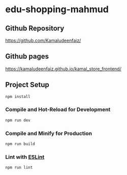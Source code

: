 # edu-shopping-mahmud



## Github Repository

https://github.com/Kamaludeenfaiz/

## Github pages

https://kamaludeenfaiz.github.io/kamal_store_frontend/


## Project Setup

```sh
npm install
```

### Compile and Hot-Reload for Development

```sh
npm run dev
```

### Compile and Minify for Production

```sh
npm run build
```

### Lint with [ESLint](https://eslint.org/)

```sh
npm run lint
```
